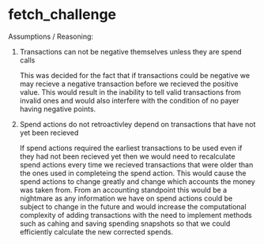 # fetch_challenge
Assumptions / Reasoning:

1)  Transactions can not be negative themselves unless they are spend calls

    This was decided for the fact that if transactions could be negative we may recieve a negative transaction before we recieved the positive value. This would result in the inability to tell valid transactions from invalid ones and would also interfere with the condition of no payer having negative points.

2)  Spend actions do not retroactivley depend on transactions that have not yet been recieved

    If spend actions required the earliest transactions to be used even if they had not been recieved yet then we would need to recalculate spend actions every time we recieved transactions that were older than the ones used in completeing the spend action. This would cause the spend actions to change greatly and change which accounts the money was taken from. From an accounting standpoint this would be a nightmare as any information we have on spend actions could be subject to change in the future and would increase the computational complexity of adding transactions with the need to implement methods such as cahing and saving spending snapshots so that we could efficiently calculate the new corrected spends.
